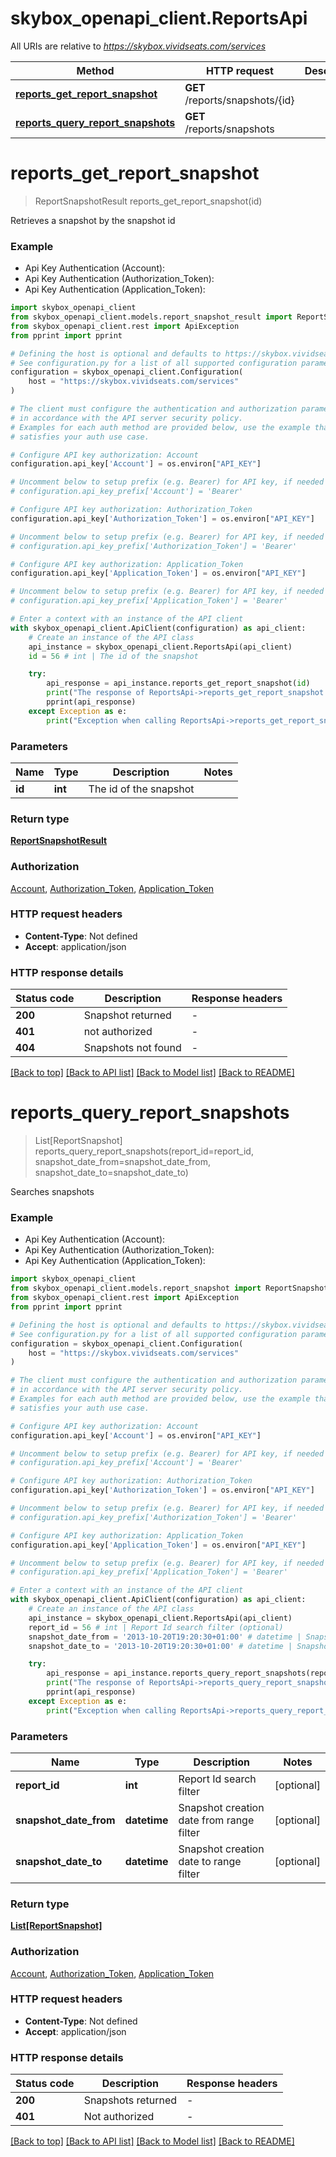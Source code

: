 # skybox_openapi_client.ReportsApi

All URIs are relative to *https://skybox.vividseats.com/services*

Method | HTTP request | Description
------------- | ------------- | -------------
[**reports_get_report_snapshot**](ReportsApi.md#reports_get_report_snapshot) | **GET** /reports/snapshots/{id} | 
[**reports_query_report_snapshots**](ReportsApi.md#reports_query_report_snapshots) | **GET** /reports/snapshots | 


# **reports_get_report_snapshot**
> ReportSnapshotResult reports_get_report_snapshot(id)



Retrieves a snapshot by the snapshot id

### Example

* Api Key Authentication (Account):
* Api Key Authentication (Authorization_Token):
* Api Key Authentication (Application_Token):

```python
import skybox_openapi_client
from skybox_openapi_client.models.report_snapshot_result import ReportSnapshotResult
from skybox_openapi_client.rest import ApiException
from pprint import pprint

# Defining the host is optional and defaults to https://skybox.vividseats.com/services
# See configuration.py for a list of all supported configuration parameters.
configuration = skybox_openapi_client.Configuration(
    host = "https://skybox.vividseats.com/services"
)

# The client must configure the authentication and authorization parameters
# in accordance with the API server security policy.
# Examples for each auth method are provided below, use the example that
# satisfies your auth use case.

# Configure API key authorization: Account
configuration.api_key['Account'] = os.environ["API_KEY"]

# Uncomment below to setup prefix (e.g. Bearer) for API key, if needed
# configuration.api_key_prefix['Account'] = 'Bearer'

# Configure API key authorization: Authorization_Token
configuration.api_key['Authorization_Token'] = os.environ["API_KEY"]

# Uncomment below to setup prefix (e.g. Bearer) for API key, if needed
# configuration.api_key_prefix['Authorization_Token'] = 'Bearer'

# Configure API key authorization: Application_Token
configuration.api_key['Application_Token'] = os.environ["API_KEY"]

# Uncomment below to setup prefix (e.g. Bearer) for API key, if needed
# configuration.api_key_prefix['Application_Token'] = 'Bearer'

# Enter a context with an instance of the API client
with skybox_openapi_client.ApiClient(configuration) as api_client:
    # Create an instance of the API class
    api_instance = skybox_openapi_client.ReportsApi(api_client)
    id = 56 # int | The id of the snapshot

    try:
        api_response = api_instance.reports_get_report_snapshot(id)
        print("The response of ReportsApi->reports_get_report_snapshot:\n")
        pprint(api_response)
    except Exception as e:
        print("Exception when calling ReportsApi->reports_get_report_snapshot: %s\n" % e)
```



### Parameters


Name | Type | Description  | Notes
------------- | ------------- | ------------- | -------------
 **id** | **int**| The id of the snapshot | 

### Return type

[**ReportSnapshotResult**](ReportSnapshotResult.md)

### Authorization

[Account](../README.md#Account), [Authorization_Token](../README.md#Authorization_Token), [Application_Token](../README.md#Application_Token)

### HTTP request headers

 - **Content-Type**: Not defined
 - **Accept**: application/json

### HTTP response details

| Status code | Description | Response headers |
|-------------|-------------|------------------|
**200** | Snapshot returned |  -  |
**401** | not authorized |  -  |
**404** | Snapshots not found |  -  |

[[Back to top]](#) [[Back to API list]](../README.md#documentation-for-api-endpoints) [[Back to Model list]](../README.md#documentation-for-models) [[Back to README]](../README.md)

# **reports_query_report_snapshots**
> List[ReportSnapshot] reports_query_report_snapshots(report_id=report_id, snapshot_date_from=snapshot_date_from, snapshot_date_to=snapshot_date_to)



Searches snapshots

### Example

* Api Key Authentication (Account):
* Api Key Authentication (Authorization_Token):
* Api Key Authentication (Application_Token):

```python
import skybox_openapi_client
from skybox_openapi_client.models.report_snapshot import ReportSnapshot
from skybox_openapi_client.rest import ApiException
from pprint import pprint

# Defining the host is optional and defaults to https://skybox.vividseats.com/services
# See configuration.py for a list of all supported configuration parameters.
configuration = skybox_openapi_client.Configuration(
    host = "https://skybox.vividseats.com/services"
)

# The client must configure the authentication and authorization parameters
# in accordance with the API server security policy.
# Examples for each auth method are provided below, use the example that
# satisfies your auth use case.

# Configure API key authorization: Account
configuration.api_key['Account'] = os.environ["API_KEY"]

# Uncomment below to setup prefix (e.g. Bearer) for API key, if needed
# configuration.api_key_prefix['Account'] = 'Bearer'

# Configure API key authorization: Authorization_Token
configuration.api_key['Authorization_Token'] = os.environ["API_KEY"]

# Uncomment below to setup prefix (e.g. Bearer) for API key, if needed
# configuration.api_key_prefix['Authorization_Token'] = 'Bearer'

# Configure API key authorization: Application_Token
configuration.api_key['Application_Token'] = os.environ["API_KEY"]

# Uncomment below to setup prefix (e.g. Bearer) for API key, if needed
# configuration.api_key_prefix['Application_Token'] = 'Bearer'

# Enter a context with an instance of the API client
with skybox_openapi_client.ApiClient(configuration) as api_client:
    # Create an instance of the API class
    api_instance = skybox_openapi_client.ReportsApi(api_client)
    report_id = 56 # int | Report Id search filter (optional)
    snapshot_date_from = '2013-10-20T19:20:30+01:00' # datetime | Snapshot creation date from range filter (optional)
    snapshot_date_to = '2013-10-20T19:20:30+01:00' # datetime | Snapshot creation date to range filter (optional)

    try:
        api_response = api_instance.reports_query_report_snapshots(report_id=report_id, snapshot_date_from=snapshot_date_from, snapshot_date_to=snapshot_date_to)
        print("The response of ReportsApi->reports_query_report_snapshots:\n")
        pprint(api_response)
    except Exception as e:
        print("Exception when calling ReportsApi->reports_query_report_snapshots: %s\n" % e)
```



### Parameters


Name | Type | Description  | Notes
------------- | ------------- | ------------- | -------------
 **report_id** | **int**| Report Id search filter | [optional] 
 **snapshot_date_from** | **datetime**| Snapshot creation date from range filter | [optional] 
 **snapshot_date_to** | **datetime**| Snapshot creation date to range filter | [optional] 

### Return type

[**List[ReportSnapshot]**](ReportSnapshot.md)

### Authorization

[Account](../README.md#Account), [Authorization_Token](../README.md#Authorization_Token), [Application_Token](../README.md#Application_Token)

### HTTP request headers

 - **Content-Type**: Not defined
 - **Accept**: application/json

### HTTP response details

| Status code | Description | Response headers |
|-------------|-------------|------------------|
**200** | Snapshots returned |  -  |
**401** | Not authorized |  -  |

[[Back to top]](#) [[Back to API list]](../README.md#documentation-for-api-endpoints) [[Back to Model list]](../README.md#documentation-for-models) [[Back to README]](../README.md)

